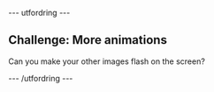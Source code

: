 \--- utfordring \---

## Challenge: More animations

Can you make your other images flash on the screen?

\--- /utfordring \---